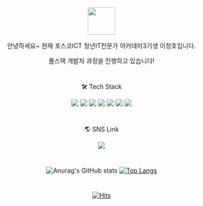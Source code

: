    <div align="center"> 
   
   <img src="https://user-images.githubusercontent.com/101568892/165022240-d1943930-6283-4db4-92a0-391094deca59.png" width="62">
   
   안녕하세요~ 현재 포스코ICT 청년IT전문가 아카데미3기생 이정호입니다.    
   
   풀스택 개발자 과정을 진행하고 있습니다!
  #
  🛠 Tech Stack
  
 <img src="https://img.shields.io/badge/Java-007396?style=flat&logo=Java&logoColor=white"/>  <img src="https://img.shields.io/badge/MySQL-4479A1?style=flat&logo=MySQL&logoColor=white"/> <img src="https://img.shields.io/badge/Python-3776AB?style=flat&logo=Python&logoColor=white"/> <img src="https://img.shields.io/badge/Android Studio-3DDC84?style=flat&logo=Android Studio&logoColor=white"/>  <img src="https://img.shields.io/badge/php-777BB4?style=flat&logo=php&logoColor=white"/> <img src="https://img.shields.io/badge/JavaScript-F7DF1E?style=flat&logo=JavaScript&logoColor=white"/> <img src="https://img.shields.io/badge/HTML5-E34F26?style=flat&logo=HTML5&logoColor=white"/></a>
 #
🌎 SNS Link
 
 <a href="https://www.instagram.com/jeongho_0304/">
<img
src="http://img.shields.io/badge/-Instagram-white?style=flat&logo=Instagram&link=https://www.instagram.com/jeongho_0304/"
style="height : auto; margin-left : 10px; margin-right : 10px;"/>
</a>

#
![Anurag's GitHub stats](https://github-readme-stats.vercel.app/api?username=jeongho97&show_icons=true&theme=스타일)
[![Top Langs](https://github-readme-stats.vercel.app/api/top-langs/?username=jeongho97&langs_count=8)](https://github.com/jeongho97/github-readme-stats)

#
[![Hits](https://hits.seeyoufarm.com/api/count/incr/badge.svg?url=https%3A%2F%2Fgithub.com%2Fjeongho97&count_bg=%2379C83D&title_bg=%23555555&icon=&icon_color=%23E7E7E7&title=hits&edge_flat=false)](https://hits.seeyoufarm.com)

  </div>
<!--
**jeongho97/jeongho97** is a ✨ _special_ ✨ repository because its `README.md` (this file) appears on your GitHub profile.

Here are some ideas to get you started:

- 🔭 I’m currently working on ...
- 🌱 I’m currently learning ...
- 👯 I’m looking to collaborate on ...
- 🤔 I’m looking for help with ...
- 💬 Ask me about ...
- 📫 How to reach me: ...
- 😄 Pronouns: ...
- ⚡ Fun fact: ...
-->
